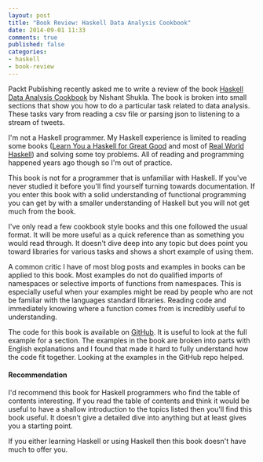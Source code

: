 ```yaml
---
layout: post
title: "Book Review: Haskell Data Analysis Cookbook"
date: 2014-09-01 11:33
comments: true
published: false
categories:
- haskell
- book-review
---
```


Packt Publishing recently asked me to write a review of the book
[Haskell Data Analysis Cookbook](http://bit.ly/X0YQaL) by Nishant
Shukla. The book is broken into small sections that show you how to do
a particular task related to data analysis. These tasks vary from
reading a csv file or parsing json to listening to a stream of tweets.

I'm not a Haskell programmer. My Haskell experience is limited to
reading some books
([Learn You a Haskell for Great Good](http://learnyouahaskell.com/)
and most of [Real World Haskell](http://realworldhaskell.org/)) and
solving some toy problems. All of reading and programming happened
years ago though so I'm out of practice.

This book is not for a programmer that is unfamiliar with Haskell. If
you've never studied it before you'll find yourself turning towards
documentation. If you enter this book with a solid understanding of
functional programming you can get by with a smaller understanding of
Haskell but you will not get much from the book.

I've only read a few cookbook style books and this one followed the
usual format. It will be more useful as a quick reference than as
something you would read through. It doesn't dive deep into any topic
but does point you toward libraries for various tasks and shows a
short example of using them.

A common  critic I have of most blog posts and examples in books can be
applied to this book. Most examples do not do qualified imports of
namespaces or selective imports of functions from namespaces. This is
especially useful when your examples might be read by people who are
not be familiar with the languages standard libraries. Reading code
and immediately knowing where a function comes from is incredibly
useful to understanding.

The code for this book is available on
[GitHub](https://github.com/BinRoot/Haskell-Data-Analysis-Cookbook).
It is useful to look at the full example for a section. The examples
in the book are broken into parts with English explanations and I
found that made it hard to fully understand how the code fit together.
Looking at the examples in the GitHub repo helped.

#### Recommendation ####

I'd recommend this book for Haskell programmers who find the table of
contents interesting. If you read the table of contents and think it
would be useful to have a shallow introduction to the topics listed
then you'll find this book useful. It doesn't give a detailed dive
into anything but at least gives you a starting point.

If you either learning Haskell or using Haskell then this book doesn't
have much to offer you.
